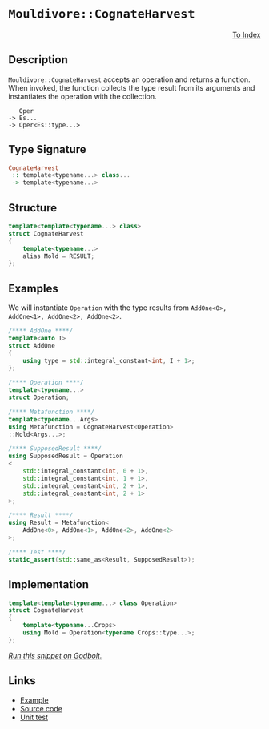 <!-- Copyright 2024 Feng Mofan
SPDX-License-Identifier: Apache-2.0 -->

# `Mouldivore::CognateHarvest`

<p style='text-align: right;'><a href="../../../facilities/metafunctions.md#mouldivore-cognate-harvest">To Index</a></p>

## Description

`Mouldivore::CognateHarvest` accepts an operation and returns a function.
When invoked, the function collects the type result from its arguments and instantiates the operation with the collection.

<pre><code>   Oper
-> Es...
-> Oper&lt;Es::type...&gt;</code></pre>

## Type Signature

```Haskell
CognateHarvest
 :: template<typename...> class...
 -> template<typename...>
```

## Structure

```C++
template<template<typename...> class>
struct CognateHarvest
{
    template<typename...>
    alias Mold = RESULT;
};
```

## Examples

We will instantiate `Operation` with the type results from `AddOne<0>, AddOne<1>, AddOne<2>, AddOne<2>`.

```C++
/**** AddOne ****/
template<auto I>
struct AddOne
{
    using type = std::integral_constant<int, I + 1>;
};

/**** Operation ****/
template<typename...>
struct Operation;

/**** Metafunction ****/
template<typename...Args>
using Metafunction = CognateHarvest<Operation>
::Mold<Args...>;

/**** SupposedResult ****/
using SupposedResult = Operation
<
    std::integral_constant<int, 0 + 1>,
    std::integral_constant<int, 1 + 1>, 
    std::integral_constant<int, 2 + 1>, 
    std::integral_constant<int, 2 + 1>
>;

/**** Result ****/
using Result = Metafunction<
    AddOne<0>, AddOne<1>, AddOne<2>, AddOne<2>
>;

/**** Test ****/
static_assert(std::same_as<Result, SupposedResult>);
```

## Implementation

```C++
template<template<typename...> class Operation>
struct CognateHarvest
{ 
    template<typename...Crops>
    using Mold = Operation<typename Crops::type...>; 
};
```

[*Run this snippet on Godbolt.*](https://godbolt.org/#z:OYLghAFBqd5QCxAYwPYBMCmBRdBLAF1QCcAaPECAMzwBtMA7AQwFtMQByARg9KtQYEAysib0QXACx8BBAKoBnTAAUAHpwAMvAFYTStJg1DIApACYAQuYukl9ZATwDKjdAGFUtAK4sGIAKwAzKSuADJ4DJgAcj4ARpjEIJIAnKQADqgKhE4MHt6%2BAcEZWY4C4ZExLPGJKbaY9qUMQgRMxAR5Pn5BdQ05za0E5dFxCUmpCi1tHQXdEwNDldVjAJS2qF7EyOwcAPQAVAeHR8cnhzsmGgCC%2B4cA1ACSLGn0bIJMjbdH51c3p3%2Bn30uF0uBEwTwMoJMgTcoPB70wUJhAE80oxWJgAHRYqHYW7IAwKBS3ADyqOI7xyOOBE2IXgctw8wGYoIAEq0AG6YCbAkwAdgst2Bt2Ft1hz3hiIIKLRbCxGLcxFQaQUVKuItuXiyRluAFlPOhBYEACIkskUgSS6XMNgMxXKkAgKWouVUwICnm8o1QqxXYG/f7HQH%2B27YVSsZ6YT5nP0BgE831mQIRfFeLCGtxoBhbNIEFWBbDx65HW6XdDoYmRKMHQFiiEI6FMLxEB6qy40ukEEtlisI338oUizURYCi6WGk0TdAOiKg4Dk2gAfUzc0EiJnpAegssty4rp9QM93sLwdJCXNDCrexrYPFkOhTplmOx%2BepBFp9NP5MaR99P2LOswFoqC8LMPi%2BYFawle8rXROVLmIYA8wLK4h21ACgJAhwcnHBlUCZeE2WITluWhT9z1bB09VodBEXgxCXRfN1j2LIQvDSYpMHQAAlLkvFoTtwJQrUR1Y9jMk4niFD4zsoRNMjv19aEB2FSdp0ETA5zEJcBBXAg10EDcNC3AVd3zUhlNuVSQBnDT520hhdP0ggNy4YydxxDcLKsmzNMXZcWlXaF11uMw3NM7BPLVEVvPU3z7McoKDJCsLWz3Zi7kk6TL0BVCR0y/icPQphgNAyklKi4VS3LSJEQ0Dyu2q%2Bs3HCjcqp7REzHqtqauhTqX0UgsmN/Is7gAFS5AToyuOZHGQBcmEJBICAgKyFHRea8zcfLnNuUSOO43j%2BJxZZvQ4VZaE4fxeD8DgtFIVBODcaxrEs9ZNkjcxAh4UgCE0M7VgAawCSQMQ0AAOMwzGSZIuH8cGwa4XleWkC6OEkXgWAkDQNFIG67oejheAUEAcd%2B26ztIOBYBgRAQHWAg0ibchKDQJ46ASKJ0U4VQwYANgAWl5yRbmAZBkB3EGzF4TjCBIPApy4GRBBEMR2CkJX5CUNQ/tIXRFYAd3JNJOB4c7LuunWCeJJtGc7VAqFuHmBaFkWxYljFQogDw2foYgty%2B5ZeDJrRVggJBWbSdmyAoCAI6jkBgCkMw%2BDoUFiGJiBYh12IIlaJETd4HPmGIJFiVibRMAcAvSFZ14CArWh8/J0gsFiLxgDcMRaGJ7heCwFhDGAcRm/wYhK8cYidcwVRK6bbZvps1G7toPBYnJEuPCwHW3zwTHe9ITliFicSjTBQeV6MP7VioAxEIANTwTB9dPG7vv4ZXRHEdX381lR1GbvW%2BhB4oGepYfQq9iaQFWEqRoPd%2BaTlkqYSw1gzD40PsQeWXJ4CrDsOPHILgGDuE8J0PQYQIjDCqKMRWxRsgCGmH4ahmRaEMAWCMRIitcFYQEP0KYxCCgcPqHg7hkxBjkMWFQ2wIj6F6DmG0VhlD2E4LelsCQZsOBXVxpbTgjs%2BaC2FqLcWUgPa3AgLgWWftPpcEDj9K%2BqwECYCYFgRIEBAZJECBiZIgRkYaEkGYSQvNsb%2BF5qkVG6NSCYy%2BhiXmXBeZg2SAjXm/hJCw08bzTRzcCZExJjY8mocaZhzpjbJmMc46%2B05mwTgrQWDsl5PzJgeIDDai4MkDEXBQbS3wEQDBCsNYqy/tIH%2Big/4610MnQ2TBja9zURovGvArZFLtg7J2eiGmDx3C0tpRkvaoB9gkf2ZhrHBwpgU0pCRmaxx2ZHX2KBGmJxhjjGg/EEgZyzs3Iuedq7vJLmXCuVd9610YPXBgjcdat3bp3Wg3dq793PtsO6o88GT2btPWeoJq6Lx1ivNeedN5wqDhgve31D7HyUKfAeRgL6gFyXwW%2BCgH5PxftXH%2BfS1YDNkEM7WACQDJ1uSA5BYCsWQJcfdHMOQ4EIONEgqwlhUFzPQZgoVODBFcL8BAVw0jFZkIqGwvQNDGgavSEwxo8ilgCN6MIgYBrOGNB4aI7VCiZFSL4QwyR8wxE6qsWsDYKjPWoxmVojgOjnbC3xGs5prTQYmLMV0/2Vig62NIPYxxoxhWhIxiAQILSfG8n8MkJGgRfH%2BOSek/GnAsmkyvpTfJSB6a23Oac4g5TthVJdiwBQ7JxbsnDXWCYHTzHyz0Myz%2BrKNYcv/ndXQwRxmTNNvoc2Ja5mcGtgzJstx7aO1be2zt3b4QTBMd7K5ezPqBEOZWk5lyo71ovdcjt7EFxduSAuHtBAFyqCFinJ56dKCvLul8pu30/0/PHtXAFggG5N3hZgNuHcu492%2BjCileKW54DHlhJFd0UXIDnui9SS9eBYvXkiXF28CXV2JSfM%2BFLhyVpvkwe%2Bj9n6olfrwIdqsJBssEGOkZGagGXyldYcBsRFUitgZwHYql%2BMyrQQkbpWCoE9CEaq9VzrSGEJNRIvVOQDWabKO6h1ZrFO2qtcqm1Ij1PsNdbw/ILrZF2ooaapR3q1bTIthk7Rb7hZto7bcB9GJn1Rs6SQWNp7cl2IcU4ygaiwmYyhhiQIgR/Bw2SdjeLvJYkLvumW2w2SjnLFcZIfwHjEa8mxmDFIXAuAQzMGk1GgRXOlsJjkkOaipYZcyU1/6B9nn4MkEAA)

## Links

- [Example](../../../code/facilities/metafunctions/mouldivore/cognate_harvest/implementation.hpp)
- [Source code](../../../../conceptrodon/descend/mouldivore/cognate_harvest.hpp)
- [Unit test](../../../../tests/unit/metafunctions/mouldivore/cognate_harvest.test.hpp)
